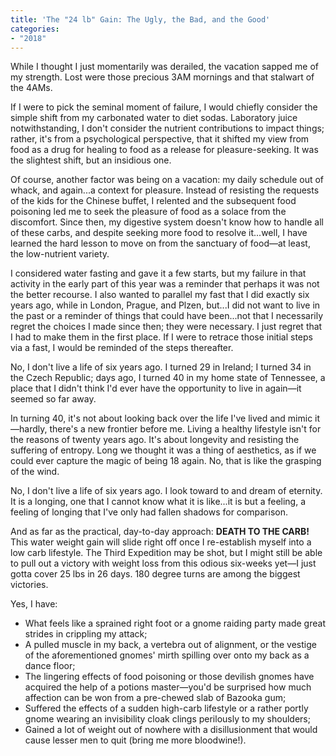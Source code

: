 ```yaml
---
title: 'The "24 lb" Gain: The Ugly, the Bad, and the Good'
categories:
- "2018"
---
```



While I thought I just momentarily was derailed, the vacation sapped me of my strength.  Lost were those precious 3AM mornings and that stalwart of the 4AMs.

If I were to pick the seminal moment of failure, I would chiefly consider the simple shift from my carbonated water to diet sodas.  Laboratory juice notwithstanding, I don't consider the nutrient contributions to impact things; rather, it's from a psychological perspective, that it shifted my view from food as a drug for healing to food as a release for pleasure-seeking.  It was the slightest shift, but an insidious one.

Of course, another factor was being on a vacation: my daily schedule out of whack, and again...a context for pleasure.  Instead of resisting the requests of the kids for the Chinese buffet, I relented and the subsequent food poisoning led me to seek the pleasure of food as a solace from the discomfort.  Since then, my digestive system doesn't know how to handle all of these carbs, and despite seeking more food to resolve it...well, I have learned the hard lesson to move on from the sanctuary of food—at least, the low-nutrient variety.

I considered water fasting and gave it a few starts, but my failure in that activity in the early part of this year was a reminder that perhaps it was not the better recourse.  I also wanted to parallel my fast that I did exactly six years ago, while in London, Prague, and Plzen, but...I did not want to live in the past or a reminder of things that could have been...not that I necessarily regret the choices I made since then; they were necessary.  I just regret that I had to make them in the first place.  If I were to retrace those initial steps via a fast, I would be reminded of the steps thereafter.

No, I don't live a life of six years ago.  I turned 29 in Ireland; I turned 34 in the Czech Republic; days ago, I turned 40 in my home state of Tennessee, a place that I didn't think I'd ever have the opportunity to live in again—it seemed so far away.

In turning 40, it's not about looking back over the life I've lived and mimic it—hardly, there's a new frontier before me.  Living a healthy lifestyle isn't for the reasons of twenty years ago.  It's about longevity and resisting the suffering of entropy.  Long we thought it was a thing of aesthetics, as if we could ever capture the magic of being 18 again. No, that is like the grasping of the wind.

No, I don't live a life of six years ago.  I look toward to and dream of eternity.  It is a longing, one that I cannot know what it is like...it is but a feeling, a feeling of longing that I've only had fallen shadows for comparison.

And as far as the practical, day-to-day approach: **DEATH TO THE CARB!**  This water weight gain will slide right off once I re-establish myself into a low carb lifestyle.  The Third Expedition may be shot, but I might still be able to pull out a victory with weight loss from this odious six-weeks yet—I just gotta cover 25 lbs in 26 days.  180 degree turns are among the biggest victories.

Yes, I have:

* What feels like a sprained right foot or a gnome raiding party made great strides in crippling my attack;
* A pulled muscle in my back, a vertebra out of alignment, or the vestige of the aforementioned gnomes' mirth spilling over onto my back as a dance floor;
* The lingering effects of food poisoning or those devilish gnomes have acquired the help of a potions master—you'd be surprised how much affection can be won from a pre-chewed slab of Bazooka gum;
* Suffered the effects of a sudden high-carb lifestyle or a rather portly gnome wearing an invisibility cloak clings perilously to my shoulders;
* Gained a lot of weight out of nowhere with a disillusionment that would cause lesser men to quit (bring me more bloodwine!).

